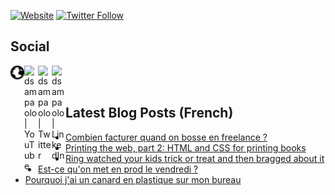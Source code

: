 [![Website](https://img.shields.io/website?label=lvlup.fr&style=for-the-badge&url=https%3A%2F%2Flvlup.fr)](https://lvlup.fr)
[![Twitter Follow](https://img.shields.io/twitter/follow/dsampaolo?color=1DA1F2&logo=twitter&style=for-the-badge)](https://twitter.com/intent/follow?original_referer=https%3A%2F%2Fgithub.com%2Fdsampaolo&screen_name=dsampaolo)

## Social

[<img align="left" alt="lvlup.fr" width="22px" src="https://raw.githubusercontent.com/iconic/open-iconic/master/svg/globe.svg" />][website]
[<img align="left" alt="dsampaolo | YouTube" width="22px" src="https://cdn.jsdelivr.net/npm/simple-icons@v3/icons/youtube.svg" />][youtube]
[<img align="left" alt="dsampaolo | Twitter" width="22px" src="https://cdn.jsdelivr.net/npm/simple-icons@v3/icons/twitter.svg" />][twitter]
[<img align="left" alt="dsampaolo | LinkedIn" width="22px" src="https://cdn.jsdelivr.net/npm/simple-icons@v3/icons/linkedin.svg" />][linkedin]

<br />
<br />

## Latest Blog Posts (French)

<!-- BLOG-POST-LIST:START -->
- [Combien facturer quand on bosse en freelance ?](https://lvlup.fr/facturation-freelance)
- [Printing the web, part 2: HTML and CSS for printing books](https://lvlup.fr/bookmark/printing-the-web-part-2-html-and-css-for-printing-books)
- [Ring watched your kids trick or treat and then bragged about it](https://lvlup.fr/bookmark/ring-watched-your-kids-trick-or-treat-and-then-bragged-about-it)
- [Est-ce qu'on met en prod le vendredi ?](https://lvlup.fr/mise-en-prod-vendredi)
- [Pourquoi j'ai un canard en plastique sur mon bureau](https://lvlup.fr/rubber-duck-debugging)
<!-- BLOG-POST-LIST:END -->

[website]: https://lvlup.fr
[twitter]: https://twitter.com/dsampaolo
[youtube]: https://youtube.com/c/DidierSampaolo
[linkedin]: https://linkedin.com/in/dsampaolo/
